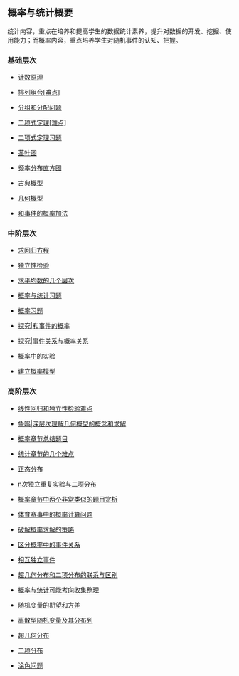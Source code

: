 ##  概率与统计概要<!-- {docsify-ignore} -->

统计内容，重点在培养和提高学生的数据统计素养，提升对数据的开发、挖掘、使用能力；而概率内容，重点培养学生对随机事件的认知、把握。

### 基础层次

* <a   href=" https://www.cnblogs.com/wanghai0666/p/10416248.html "  target="_blank" >计数原理</a>

* <a   href=" http://www.cnblogs.com/wanghai0666/p/6396082.html "  target="_blank" >排列组合[难点]</a>

* [分组和分配问题](https://www.cnblogs.com/wanghai0666/p/14968625.html)

* <a   href="https://www.cnblogs.com/wanghai0666/p/10429916.html "  target="_blank" >二项式定理[难点]</a>  

* <a   href="https://www.cnblogs.com/wanghai0666/p/6419343.html  "  target="_blank" >二项式定理习题</a>  

* <a   href="https://www.cnblogs.com/wanghai0666/p/12622792.html"  target="_blank">茎叶图</a> 

* <a   href="https://www.cnblogs.com/wanghai0666/p/12659212.html"  target="_blank">频率分布直方图</a> 

* <a   href=" https://www.cnblogs.com/wanghai0666/p/6434005.html "  target="_blank" >古典概型 </a>

* <a   href=" https://www.cnblogs.com/wanghai0666/p/8762599.html "  target="_blank" >几何概型 </a> 

* <a   href="https://www.cnblogs.com/wanghai0666/p/8574790.html  "  target="_blank" >和事件的概率加法</a> 

###  中阶层次

* <a  href="https://www.cnblogs.com/wanghai0666/p/12696272.html"  target="_blank">求回归方程</a> 

* <a  href="https://www.cnblogs.com/wanghai0666/p/12730860.html"  target="_blank">独立性检验</a> 

* <a  href="https://www.cnblogs.com/wanghai0666/p/14436389.html"  target="_blank">求平均数的几个层次</a> 

* <a  href=" https://www.cnblogs.com/wanghai0666/p/7113605.html "  target="_blank" >概率与统计习题 </a>

* <a  href=" https://www.cnblogs.com/wanghai0666/p/6780423.html "  target="_blank" >概率习题 </a>

* <a  href="https://www.cnblogs.com/wanghai0666/p/13089736.html"  target="_blank">探究|和事件的概率</a> 

* <a  href="https://www.cnblogs.com/wanghai0666/p/13097441.html"  target="_blank">探究|事件关系与概率关系</a> 

* <a  href="https://www.cnblogs.com/wanghai0666/p/12637129.html"  target="_blank">概率中的实验</a> 

* <a  href="https://www.cnblogs.com/wanghai0666/p/10537142.html "  target="_blank">建立概率模型</a> 

###  高阶层次

* <a  href=" http://www.cnblogs.com/wanghai0666/p/6627265.html "  target="_blank" >线性回归和独立性检验难点 </a>

* <a  href="https://www.cnblogs.com/wanghai0666/p/12672532.html"  target="_blank">争鸣|深层次理解几何概型的概念和求解</a>

* <a  href="https://www.cnblogs.com/wanghai0666/p/6588668.html  "  target="_blank" >概率章节总结题目 </a>

* <a  href="https://www.cnblogs.com/wanghai0666/p/6678447.html  "  target="_blank" >统计章节的几个难点 </a>  

* <a  href="https://www.cnblogs.com/wanghai0666/p/6588675.html  "  target="_blank" >正态分布 </a>  

* <a  href=" https://www.cnblogs.com/wanghai0666/p/6554958.html "  target="_blank" >n次独立重复实验与二项分布</a>  

* <a  href="https://www.cnblogs.com/wanghai0666/p/5996815.html  "  target="_blank" >概率章节中两个非常类似的题目赏析</a>  

* <a  href=" https://www.cnblogs.com/wanghai0666/p/11050535.html "  target="_blank" >体育赛事中的概率计算问题</a> 

* <a  href="https://www.cnblogs.com/wanghai0666/p/10555477.html "  target="_blank">破解概率求解的策略 </a> 

* <a  href="https://www.cnblogs.com/wanghai0666/p/10557821.html "  target="_blank">区分概率中的事件关系</a> 

* <a  href="https://www.cnblogs.com/wanghai0666/p/10554696.html "  target="_blank">相互独立事件</a> 

* <a  href=" https://www.cnblogs.com/wanghai0666/p/9429147.html "  target="_blank" >超几何分布和二项分布的联系与区别</a>  

* <a  href=" https://www.cnblogs.com/wanghai0666/p/8763301.html "  target="_blank" >概率与统计可能考向收集整理 </a>
 
* <a  href=" https://www.cnblogs.com/wanghai0666/p/7120728.html "  target="_blank" >随机变量的期望和方差 </a>

* <a  href="https://www.cnblogs.com/wanghai0666/p/6524726.html  "  target="_blank" >离散型随机变量及其分布列</a>

* <a href="https://www.cnblogs.com/wanghai0666/p/10534758.html "  target="_blank">超几何分布</a> 

* <a href="https://www.cnblogs.com/wanghai0666/p/10566348.html "  target="_blank">二项分布</a> 

* <a href="https://www.cnblogs.com/wanghai0666/p/10575168.html "  target="_blank">涂色问题</a> 


